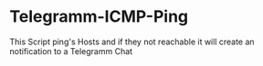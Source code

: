 # Telegramm-ICMP-Ping
This Script ping's Hosts and if they not reachable it will create an notification to a Telegramm Chat

